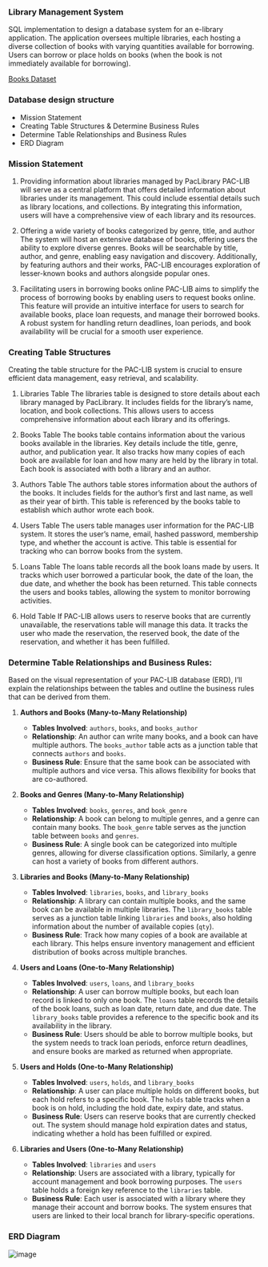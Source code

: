 ### **Library Management System**
SQL implementation to design a database system for an e-library application. The application oversees multiple libraries, each hosting a diverse collection of books with varying quantities available for borrowing. Users can borrow or place holds on books (when the book is not immediately available for borrowing). 

[Books Dataset](https://www.kaggle.com/datasets/jealousleopard/goodreadsbooks?resource=download)

### **Database design structure**
* Mission Statement
* Creating Table Structures & Determine Business Rules
* Determine Table Relationships and Business Rules
* ERD Diagram

### **Mission Statement**
1. Providing information about libraries managed by PacLibrary
PAC-LIB will serve as a central platform that offers detailed information about libraries under its management. This could include essential details such as library locations, and collections. By integrating this information, users will have a comprehensive view of each library and its resources.

2. Offering a wide variety of books categorized by genre, title, and author
The system will host an extensive database of books, offering users the ability to explore diverse genres. Books will be searchable by title, author, and genre, enabling easy navigation and discovery. Additionally, by featuring authors and their works, PAC-LIB encourages exploration of lesser-known books and authors alongside popular ones.

3. Facilitating users in borrowing books online
PAC-LIB aims to simplify the process of borrowing books by enabling users to request books online. This feature will provide an intuitive interface for users to search for available books, place loan requests, and manage their borrowed books. A robust system for handling return deadlines, loan periods, and book availability will be crucial for a smooth user experience.

### **Creating Table Structures**
Creating the table structure for the PAC-LIB system is crucial to ensure efficient data management, easy retrieval, and scalability.
1. Libraries Table
The libraries table is designed to store details about each library managed by PacLibrary. It includes fields for the library’s name, location, and book collections. This allows users to access comprehensive information about each library and its offerings.

2. Books Table
The books table contains information about the various books available in the libraries. Key details include the title, genre, author, and publication year. It also tracks how many copies of each book are available for loan and how many are held by the library in total. Each book is associated with both a library and an author.

3. Authors Table
The authors table stores information about the authors of the books. It includes fields for the author’s first and last name, as well as their year of birth. This table is referenced by the books table to establish which author wrote each book.

4. Users Table
The users table manages user information for the PAC-LIB system. It stores the user’s name, email, hashed password, membership type, and whether the account is active. This table is essential for tracking who can borrow books from the system.

5. Loans Table
The loans table records all the book loans made by users. It tracks which user borrowed a particular book, the date of the loan, the due date, and whether the book has been returned. This table connects the users and books tables, allowing the system to monitor borrowing activities.

6. Hold Table
If PAC-LIB allows users to reserve books that are currently unavailable, the reservations table will manage this data. It tracks the user who made the reservation, the reserved book, the date of the reservation, and whether it has been fulfilled.

### **Determine Table Relationships and Business Rules:**
Based on the visual representation of your PAC-LIB database (ERD), I’ll explain the relationships between the tables and outline the business rules that can be derived from them.

1. **Authors and Books (Many-to-Many Relationship)**  
   - **Tables Involved**: `authors`, `books`, and `books_author`  
   - **Relationship**: An author can write many books, and a book can have multiple authors. The `books_author` table acts as a junction table that connects `authors` and `books`.  
   - **Business Rule**: Ensure that the same book can be associated with multiple authors and vice versa. This allows flexibility for books that are co-authored.

2. **Books and Genres (Many-to-Many Relationship)**  
   - **Tables Involved**: `books`, `genres`, and `book_genre`  
   - **Relationship**: A book can belong to multiple genres, and a genre can contain many books. The `book_genre` table serves as the junction table between `books` and `genres`.  
   - **Business Rule**: A single book can be categorized into multiple genres, allowing for diverse classification options. Similarly, a genre can host a variety of books from different authors.

3. **Libraries and Books (Many-to-Many Relationship)**  
   - **Tables Involved**: `libraries`, `books`, and `library_books`  
   - **Relationship**: A library can contain multiple books, and the same book can be available in multiple libraries. The `library_books` table serves as a junction table linking `libraries` and `books`, also holding information about the number of available copies (`qty`).  
   - **Business Rule**: Track how many copies of a book are available at each library. This helps ensure inventory management and efficient distribution of books across multiple branches.

4. **Users and Loans (One-to-Many Relationship)**  
   - **Tables Involved**: `users`, `loans`, and `library_books`  
   - **Relationship**: A user can borrow multiple books, but each loan record is linked to only one book. The `loans` table records the details of the book loans, such as loan date, return date, and due date. The `library_books` table provides a reference to the specific book and its availability in the library.  
   - **Business Rule**: Users should be able to borrow multiple books, but the system needs to track loan periods, enforce return deadlines, and ensure books are marked as returned when appropriate.

5. **Users and Holds (One-to-Many Relationship)**  
   - **Tables Involved**: `users`, `holds`, and `library_books`  
   - **Relationship**: A user can place multiple holds on different books, but each hold refers to a specific book. The `holds` table tracks when a book is on hold, including the hold date, expiry date, and status.  
   - **Business Rule**: Users can reserve books that are currently checked out. The system should manage hold expiration dates and status, indicating whether a hold has been fulfilled or expired.

6. **Libraries and Users (One-to-Many Relationship)**  
   - **Tables Involved**: `libraries` and `users`  
   - **Relationship**: Users are associated with a library, typically for account management and book borrowing purposes. The `users` table holds a foreign key reference to the `libraries` table.  
   - **Business Rule**: Each user is associated with a library where they manage their account and borrow books. The system ensures that users are linked to their local branch for library-specific operations.

### **ERD Diagram**
![image](https://github.com/user-attachments/assets/86363e69-f7b4-4e79-a190-61ae06e8f07d)





